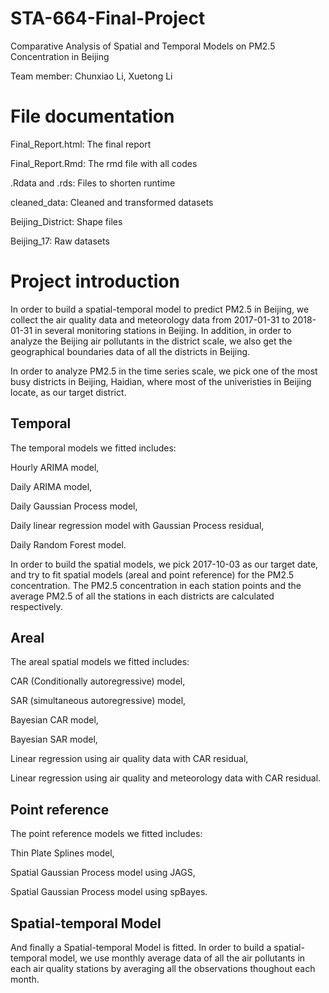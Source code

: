 # STA-664-Final-Project
Comparative Analysis of Spatial and Temporal Models on PM2.5 Concentration in Beijing

Team member:
Chunxiao Li, Xuetong Li

# File documentation

Final_Report.html: The final report

Final_Report.Rmd: The rmd file with all codes

.Rdata and .rds: Files to shorten runtime

cleaned_data: Cleaned and transformed datasets

Beijing_District: Shape files

Beijing_17: Raw datasets

# Project introduction

In order to build a spatial-temporal model to predict PM2.5 in Beijing, we collect the air quality data and meteorology data from 2017-01-31 to 2018-01-31 in several monitoring stations in Beijing. In addition, in order to analyze the Beijing air pollutants in the district scale, we also get the geographical boundaries data of all the districts in Beijing.

In order to analyze PM2.5 in the time series scale, we pick one of the most busy districts in Beijing, Haidian, where most of the univeristies in Beijing locate, as our target district.

## Temporal

The temporal models we fitted includes:

Hourly ARIMA model, 

Daily ARIMA model, 

Daily Gaussian Process	model, 

Daily linear regression model with Gaussian Process residual, 

Daily Random Forest model.

In order to build the spatial models, we pick 2017-10-03 as our target date, and try to fit spatial models (areal and point reference) for the PM2.5 concentration. The PM2.5 concentration in each station points and the average PM2.5 of all the stations in each districts are calculated respectively.

## Areal

The areal spatial models we fitted includes:

CAR (Conditionally autoregressive) model,

SAR (simultaneous autoregressive) model,

Bayesian CAR model,

Bayesian SAR	model,

Linear regression using air quality data with CAR residual,

Linear regression using air quality and meteorology data with CAR residual.

## Point reference 

The point reference models we fitted includes:

Thin Plate Splines model,

Spatial Gaussian Process model using JAGS,

Spatial Gaussian Process model using spBayes.

## Spatial-temporal Model

And finally a Spatial-temporal Model is fitted. In order to build a spatial-temporal model, we use monthly average data of all the air pollutants in each air quality stations by averaging all the observations thoughout each month.
